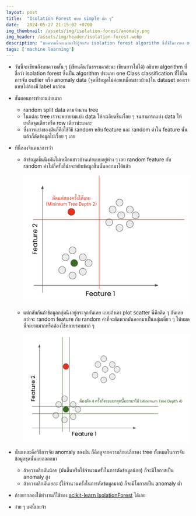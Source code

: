 ```yaml
---
layout: post
title:  "Isolation Forest แบบ simple มั่ก ๆ"
date:   2024-05-27 21:15:02 +0700
img_thumbnail: /assets/img/isolation-forest/anomaly.png
img_header: /assets/img/header/isolation-forest.webp
description: "บทความนี้จะแนะนำให้รู้จักกับ isolation forest algorithm ซึ่งใช้ในการหา outlier หรือ anomaly ใน dataset"
tags: ['machine learning']
---
```


- วันนี้จะเขียนถึงบทความสั้น ๆ (เขียนคืนวันธรรมดาอ่ะนะ เขียนยาวไม่ได้) อธิบาย algorithm ที่ชื่อว่า isolation forest ซึ่งเป็น algorithm ประเภท one Class classification ที่ใช้ในการจับ outlier หรือ anomaly data (จุดที่ข้อมูลไม่ค่อยเหมือนชาวบ้าน)ใน dataset ของเราแบบไม่ต้องมี label มาก่อน
- ขั้นตอนการทำงานง่ายมาก
    - random split data ตามจำนวน tree
    - ในแต่ละ tree เราจะพยายามแบ่ง data ให้ละเอียดขึ้นเรื่อย ๆ จนสามารถแบ่ง data ให้เหลือจุดเดียวหรือ row เดียวน่ะแหละ
    - ซึ่งการแบ่งของมันก็คือใช้วิธี random หยิบ feature และ random ค่าใน feature นั้นแล้วก็ตัดข้อมูลไปเรื่อย ๆ เลย
- ทีนี้ลองจินตนาการว่า
    - ถ้าข้อมูลชิ้นนึงมันไม่เหมือนชาวบ้านเค้าแบบอยู่ห่าง ๆ เลย random feature กับ random ค่าไม่กี่ครั้งก็น่าจะหยิบข้อมูลชิ้นนั้นออกมาได้แล้ว

    	![alt text](/assets/img/isolation-forest/anomaly.png)

    - แต่กลับกันถ้าข้อมูลกลุ่มนึงอยู่กระจุกกันเลย แบบถ้าเอา plot scatter นี่คือติด ๆ กันเลย กว่าจะ random feature กับ random ค่าที่จะตัดพวกมันออกมาเป็นกลุ่มเดี่ยว ๆ ให้หมดนี่จะยากมากหรือต้องใช้หลายรอบมาก ๆ

    	![alt text](/assets/img/isolation-forest/normal.png)

- นั่นแหละคือวิธีการจับ anomaly ของมัน ก็คือดูจากความลึกเฉลี่ยของ tree ทั้งหมดในการจับข้อมูลชุดนั้นแยกออกมา
    - ถ้าความลึกมันน้อย (มันตื้นหรือใช้จำนวนครั้งในการตัดข้อมูลน้อย) ก็จะมีโอกาสเป็น anomaly สูง
    - ถ้าความลึกมันเยอะ (ใช้จำนวนครั้งในการตัดข้อมูลมาก) ก็จะมีโอกาสเป็น anomaly ต่ำ
- ถ้าอยากลองใช้ทำงานก็ใช้ของ [scikit-learn IsolationForest](https://scikit-learn.org/stable/modules/generated/sklearn.ensemble.IsolationForest.html) ได้เลย
- ง่าย ๆ แค่นี้เลยจ้า



